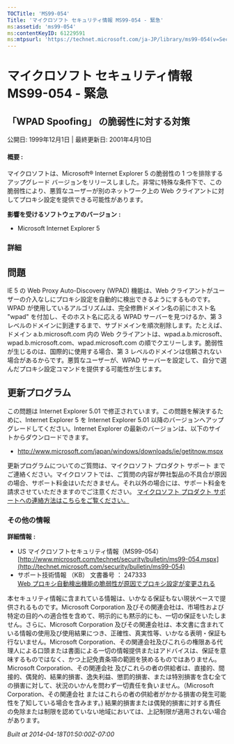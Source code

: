 ```yaml
---
TOCTitle: 'MS99-054'
Title: 'マイクロソフト セキュリティ情報 MS99-054 - 緊急'
ms:assetid: 'ms99-054'
ms:contentKeyID: 61229591
ms:mtpsurl: 'https://technet.microsoft.com/ja-JP/library/ms99-054(v=Security.10)'
---
```


マイクロソフト セキュリティ情報 MS99-054 - 緊急
===============================================

「WPAD Spoofing」 の脆弱性に対する対策
--------------------------------------

公開日: 1999年12月1日 | 最終更新日: 2001年4月10日

#### 概要 :

マイクロソフトは、Microsoft® Internet Explorer 5 の脆弱性の 1 つを排除するアップグレード バージョンをリリースしました。非常に特殊な条件下で、この脆弱性により、悪質なユーザーが別のネットワーク上の Web クライアントに対してプロキシ設定を提供できる可能性があります。

**影響を受けるソフトウェアのバージョン** **:**

-   Microsoft Internet Explorer 5

### 詳細

問題
----

<span></span>
IE 5 の Web Proxy Auto-Discovery (WPAD) 機能は、Web クライアントがユーザーの介入なしにプロキシ設定を自動的に検出できるようにするものです。WPAD が使用しているアルゴリズムは、完全修飾ドメイン名の前にホスト名 "wpad" を付加し、そのホスト名に応える WPAD サーバーを見つけるか、第 3 レベルのドメインに到達するまで、サブドメインを順次削除します。たとえば、ドメイン a.b.microsoft.com 内の Web クライアントは、wpad.a.b.microsoft、wpad.b.microsoft.com、wpad.microsoft.com の順でクエリーします。脆弱性が生じるのは、国際的に使用する場合、第 3 レベルのドメインは信頼されない場合があるからです。悪質なユーザーが、WPAD サーバーを設定して、自分で選んだプロキシ設定コマンドを提供する可能性が生じます。

更新プログラム
--------------

<span></span>
この問題は Internet Explorer 5.01 で修正されています。この問題を解決するために、Internet Explorer 5 を Internet Explorer 5.01 以降のバージョンへアップグレードしてください。Internet Explorer の最新のバージョンは、以下のサイトからダウンロードできます。

-   <http://www.microsoft.com/japan/windows/downloads/ie/getitnow.mspx>

更新プログラムについてのご質問は、マイクロソフト プロダクト サポート までご連絡ください。マイクロソフトでは、ご質問の内容が弊社製品の不具合が原因の場合、サポート料金はいただきません。それ以外の場合には、サポート料金を請求させていただきますのでご注意ください。
[マイクロソフト プロダクト サポートへの連絡方法はこちらをご覧ください。](http://www.microsoft.com/japan/security/support/patchqa.mspx)

### その他の情報

**詳細情報** **:**

-   US マイクロソフトセキュリティ情報（MS99-054）  
    [http://www.microsoft.com/technet/security/bulletin/ms99-054.mspx](http://technet.microsoft.com/security/bulletin/ms99-054)
-   サポート技術情報 （KB） 文書番号 ： 247333  
    [Web プロキシ自動検出機能の脆弱性が原因でプロキシ設定が変更される](http://support.microsoft.com/kb/247333)

本セキュリティ情報に含まれている情報は、いかなる保証もない現状ベースで提供されるものです。Microsoft Corporation 及びその関連会社は、市場性および特定の目的への適合性を含めて、明示的にも黙示的にも、一切の保証をいたしません。さらに、Microsoft Corporation 及びその関連会社は、本文書に含まれている情報の使用及び使用結果につき、正確性、真実性等、いかなる表明・保証も行ないません。Microsoft Corporation、その関連会社及びこれらの権限ある代理人による口頭または書面による一切の情報提供またはアドバイスは、保証を意味するものではなく、かつ上記免責条項の範囲を狭めるものではありません。Microsoft Corporation、その関連会社 及びこれらの者の供給者は、直接的、間接的、偶発的、結果的損害、逸失利益、懲罰的損害、または特別損害を含む全ての損害に対して、状況のいかんを問わず一切責任を負いません。（Microsoft Corporation、その関連会社 またはこれらの者の供給者がかかる損害の発生可能性を了知している場合を含みます。) 結果的損害または偶発的損害に対する責任の免除または制限を認めていない地域においては、上記制限が適用されない場合があります。

*Built at 2014-04-18T01:50:00Z-07:00*
